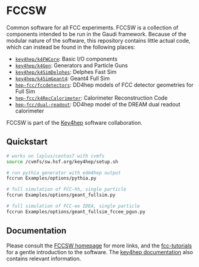 # FCCSW

Common software for all FCC experiments. FCCSW is a collection of components intended to be run in the Gaudi framework.
Because of the modular nature of the software, this repository contains little actual code, which can instead be found in the following places:

* [`key4hep/k4FWCore`](https://github.com/key4hep/k4FWCore): Basic I/O components
* [`key4hep/k4Gen`](https://github.com/hep-fcc/k4gen): Generators and Particle Guns
* [`key4hep/k4SimDelphes`](https://github.com/key4hep/k4SimDelphes): Delphes Fast Sim
* [`key4hep/k4SimGeant4`](https://github.com/key4hep/k4SimGeant4): Geant4 Full Sim
* [`hep-fcc/fccdetectors`](https://github.com/hep-fcc/fccdetectors): DD4hep models of FCC detector geometries for Full Sim
* [`hep-fcc/k4RecCalorimeter`](https://github.com/hep-fcc/k4RecCalorimeter): Calorimeter Reconstruction Code
* [`hep-fcc/dual-readout`](https://github.com/hep-fcc/dual-readout): DD4hep model of the DREAM dual readout calorimeter

FCCSW is part of the [Key4hep](http://cern.ch/key4hep) software collaboration.


## Quickstart

```bash
# works on lxplus/centos7 with cvmfs
source /cvmfs/sw.hsf.org/key4hep/setup.sh

# run pythia generator with edm4hep output
fccrun Examples/options/pythia.py

# full simulation of FCC-hh, single particle
fccrun Examples/options/geant_fullsim.py

# full simulation of FCC-ee IDEA, single particle
fccrun Examples/options/geant_fullsim_fccee_pgun.py
```


## Documentation

Please consult the [FCCSW homepage](http://cern.ch/fccsw) for more links, and the [fcc-tutorials](https://hep-fcc.github.io/fcc-tutorials/) for a gentle introduction to the software. 
The [key4hep documentation](http://cern.ch/key4hep) also contains relevant information.
